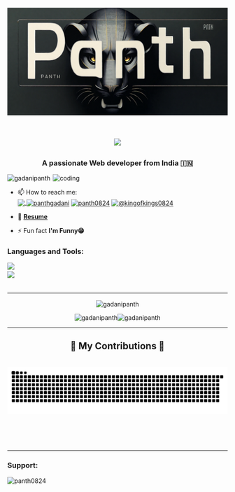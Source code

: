 ![logo](https://github.com/GadaniPanth/Banner/blob/main/Banner%20(1).png)
<h1 align="center">
    <img src="https://readme-typing-svg.herokuapp.com/?font=Righteous&color=FF0E00&size=35&center=true&vCenter=true&width=800&height=70&duration=4000&lines=Hi+There!+👋;+I'm+Panth+Gadani!;" />
</h1>
<h3 align="center"> A passionate Web developer from India 🇮🇳</h3>

<img align="right" alt="coding" width="400" src="https://github.com/GadaniPanth/Banner/blob/main/eye-12452.gif" style="user-select: none; -webkit-user-select: none; -ms-user-select: none; -moz-user-select: none;">

<p align="left"> <img src="https://komarev.com/ghpvc/?username=gadanipanth&label=Profile%20views&color=0e75b6&style=flat" alt="gadanipanth" /> </p>

- 📫 How to reach me:
  <br/><a href="mailto:gadanipanth@gmail.com" target="blank">
    <img align="center" src="https://img.shields.io/badge/Gmail-333333?style=for-the-badge&logo=gmail&logoColor=red" height="30"/>
  </a>
  <a href="https://linkedin.com/in/panthgadani" target="blank"><img align="center" src="https://raw.githubusercontent.com/rahuldkjain/github-profile-readme-generator/master/src/images/icons/Social/linked-in-alt.svg" alt="panthgadani" height="28" width="40" /></a>
  <a href="https://instagram.com/panth0824" target="blank"><img align="center" src="https://raw.githubusercontent.com/rahuldkjain/github-profile-readme-generator/master/src/images/icons/Social/instagram.svg" alt="panth0824" height="30" width="40" /></a>
  <a href="https://www.youtube.com/@kingofkings0824" target="blank"><img align="center" src="https://raw.githubusercontent.com/rahuldkjain/github-profile-readme-generator/master/src/images/icons/Social/youtube.svg" alt="@kingofkings0824" height="34" width="40" /></a>

- 📄 <a href="https://drive.google.com/file/d/1ej1sedL93h3N5nhQa3zIg-H3Xv618r7h/view?usp=sharing">**Resume**</a>

- ⚡ Fun fact **I'm Funny😁**

<h3 align="left">Languages and Tools:</h3>

<div align="left">
    <img src="https://skillicons.dev/icons?i=react,mongodb,expressjs,nodejs,html,css,javascript,bootstrap,tailwind" /><br>
    <img src="https://skillicons.dev/icons?i=vscode,github,git,python,java,django,postman,sqlite,pug" />
</div>
<br>
<hr>
<p align="center"><img align="center" src="https://github-readme-stats-salesp07.vercel.app/api/top-langs/?username=gadanipanth&hide=HTML&langs_count=8&layout=compact&theme=react&border_radius=10&size_weight=0.5&count_weight=0.5&exclude_repo=github-readme-stats" alt="gadanipanth" /></p>
<p align="center"><img align="" src="https://github-readme-streak-stats-salesp07.vercel.app/?user=gadanipanth&count_private=true&theme=react&border_radius=10" width="390" height="150" alt="gadanipanth" /><img align="" src="https://github-readme-stats-salesp07.vercel.app/api?username=gadanipanth&count_private=true&show_icons=true&theme=react&rank_icon=github&border_radius=10" alt="gadanipanth" width="390" height="150" /></p>
<hr>

<div align="center">
  <h2>🐍 My Contributions 🐍</h2>
  <br>
  <img alt="snake eating my contributions" src="https://github.com/GadaniPanth/GadaniPanth/blob/output/github-contribution-grid-snake.svg" />
  
  <br/><br/><br/>
</div>

<hr>
<h3 align="left">Support:</h3>
<p><a href="https://www.buymeacoffee.com/panth0824"> <img align="left" src="https://cdn.buymeacoffee.com/buttons/v2/default-yellow.png" height="50" width="210" alt="panth0824" /></a></p><br><br>
